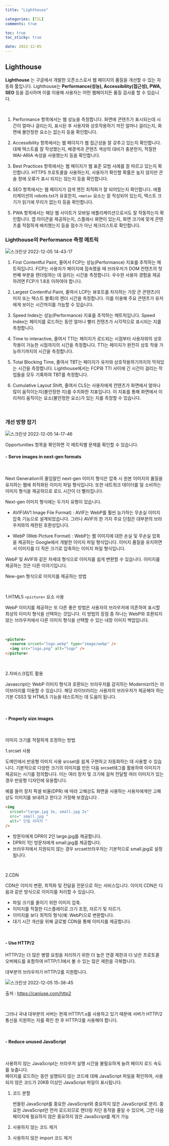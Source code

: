```yaml
---
title: "Lighthouse"

categories: [TIL]
comments: true

toc: true
toc_sticky: true

date: 2022-12-05
---
```


## Lighthouse

**Lighthouse** 는 구글에서 개발한 오픈소스로서 웹 페이지의 품질을 개선할 수 있는 자동화 툴입니다. Lighthouse는 **Performance(성능), Accessibility(접근성), PWA, SEO** 등을 검사하며 이를 이용해 사용자는 어떤 웹페이지든 품질 검사를 할 수 있습니다.

<br/>

1. Performance 항목에서는 웹 성능을 측정합니다. 화면에 콘텐츠가 표시되는데 시간이 얼마나 걸리는지, 표시된 후 사용자와 상호작용하기 까진 얼마나 걸리는지, 화면에 불안정한 요소는 없는지 등을 확인합니다.

2. Accessibility 항목에서는 웹 페이지가 웹 접근성을 잘 갖추고 있는지 확인합니다. 대체 텍스트를 잘 작성했는지, 배경색과 콘텐츠 색상의 대비가 충분한지, 적절한 WAI-ARIA 속성을 사용했는지 등을 확인합니다.

3. Best Practices 항목에서는 웹 페이지가 웹 표준 모범 사례를 잘 따르고 있는지 확인합니다. HTTPS 프로토콜을 사용하는지, 사용자가 확인할 확률은 높지 않지만 콘솔 창에 오류가 표시 되지는 않는지 등을 확인합니다.

4. SEO 항목에서는 웹 페이지가 검색 엔진 최적화가 잘 되어있는지 확인합니다. 애플리케이션의 robots.txt가 유효한지, `<meta>` 요소는 잘 작성되어 있는지, 텍스트 크기가 읽기에 무리가 없는지 등을 확인합니다.

5. PWA 항목에서는 해당 웹 사이트가 모바일 애플리케이션으로서도 잘 작동하는지 확인합니다. 앱 아이콘을 제공하는지, 스플래시 화면이 있는지, 화면 크기에 맞게 콘텐츠를 적절하게 배치했는지 등을 점수가 아닌 체크리스트로 확인합니다.

<h3> Lighthouse의 Performance 측정 메트릭 </h3>

![스크린샷 2022-12-05 14-43-17](https://user-images.githubusercontent.com/111376707/205558252-9394e1f4-48b4-4e07-9922-6944c25a5d2b.png)

1. First Contentful Paint, 줄여서 FCP는 성능(Performance) 지표를 추적하는 메트릭입니다. FCP는 사용자가 페이지에 접속했을 때 브라우저가 DOM 컨텐츠의 첫 번째 부분을 렌더링하는 데 걸리는 시간을 측정합니다. 우수한 사용자 경험을 제공하려면 FCP가 1.8초 이하여야 합니다.

2. Largest Contentful Paint, 줄여서 LCP는 뷰포트를 차지하는 가장 큰 콘텐츠(이미지 또는 텍스트 블록)의 렌더 시간을 측정합니다. 이를 이용해 주요 콘텐츠가 유저에게 보이는 시간까지를 가늠할 수 있습니다.

3. Speed Index는 성능(Performance) 지표를 추적하는 메트릭입니다. Speed Index는 페이지를 로드하는 동안 얼마나 빨리 컨텐츠가 시각적으로 표시되는 지를 측정합니다.

4. Time to interactive, 줄여서 TTI는 페이지가 로드되는 시점부터 사용자와의 상호작용이 가능한 시점까지의 시간을 측정합니다. TTI는 페이지가 완전히 상호 작용 가능하기까지의 시간을 측정합니다.

5. Total Blocking Time, 줄여서 TBT는 페이지가 유저와 상호작용하기까지의 막혀있는 시간을 측정합니다. Lighthouse에서는 FCP와 TTI 사이에 긴 시간이 걸리는 작업들을 모두 기록하여 TBT를 측정합니다.

6. Cumulative Layout Shift, 줄여서 CLS는 사용자에게 컨텐츠가 화면에서 얼마나 많이 움직이는지(불안정한 지)를 수치화한 지표입니다. 이 지표를 통해 화면에서 이리저리 움직이는 요소(불안정한 요소)가 있는 지를 측정할 수 있습니다.

<br/>

<h3>개선 방향 잡기</h3>

![스크린샷 2022-12-05 14-17-46](https://user-images.githubusercontent.com/111376707/205558063-2c5275fe-9084-4c51-8095-efc860279960.png)

Opportunities 항목을 확인하면 각 메트릭별 문제를 확인할 수 있습니다.

<h4>- Serve images in next-gen formats</h4>

<br/>

Next Generation의 줄임말인 next-gen 이미지 형식은 압축 시 원본 이미지의 품질을 유지하는 웹에 최적화된 이미지 파일 형식입니다. 또한 네트워크 데이터를 덜 소비하는 이미지 형식을 제공하므로 로드 시간이 더 빨라집니다.
<br/>

Next-gen 이미지 형식에는 두가지 유형이 있습니다.

- AVIF(AV1 Image File Format) : AVIF는 WebP를 훨씬 능가하는 무손실 이미지 압축 기능으로 설계되었습니다. 그러나 AVIF의 한 가지 주요 단점은 대부분의 브라우저와의 제한된 호환성입니다.

- WebP (Web Picture Format) : WebP는 웹 이미지에 대한 손실 및 무손실 압축을 제공하는 Google에서 개발한 이미지 파일 형식입니다. 이미지 품질을 유지하면서 이미지를 더 작은 크기로 압축하는 이미지 파일 형식입니다.
  <br/>

WebP 및 AVIF와 같은 차세대 형식으로 이미지를 쉽게 변환할 수 있습니다. 이미지를 제공하는 것은 다른 이야기입니다.
<br/>

New-gen 형식으로 이미지를 제공하는 방법

 <br/>

1.HTML5 `<picture>` 요소 사용

WebP 이미지를 제공하는 또 다른 좋은 방법은 사용자의 브라우저에 의존하여 표시할 최상의 이미지 형식을 선택하는 것입니다. 이 방법의 장점 중 하나는 WebP와 호환되지 않는 브라우저에서 다른 이미지 형식을 선택할 수 있는 내장 이미지 백업입니다.

  <br/>

```html
<picture>
  <source srcset="logo.webp" type="image/webp" />
  <img src="logo.png" alt="logo" />
</picture>
```

  <br/>

2.자바스크립트 활용

Javascript는 WebP 이미지 형식과 호환되는 브라우저를 감지하는 Modernizr라는 라이브러리를 이용할 수 있습니다. 해당 라이브러리는 사용자의 브라우저가 제공해야 하는 기본 CSS3 및 HTML5 기능을 테스트하는 데 도움이 됩니다.

<br/>

<h4> - Properly size images</h4>

 <br/>

이미지 크기를 적절하게 조정하는 방법

1.srcset 사용

도메인에서 반응형 이미지 사용 srcset을 쉽게 구현하고 자동화하는 데 사용할 수 있습니다. 기본적으로 다양한 크기의 이미지를 만든 다음 srcset태그를 활용하여 이미지가 제공되는 시기를 정의합니다. 이는 여러 장치 및 크기에 걸쳐 전달할 여러 이미지가 있는 경우 반응형 디자인에 유용합니다.

예를 들어 장치 픽셀 비율(DPR) 에 따라 고해상도 화면을 사용하는 사용자에게만 고해상도 이미지를 보내려고 한다고 가정해 보겠습니다 .

```html
<img
  srcset="large.jpg 3x, small.jpg 2x"
  src=" small.jpg "
  alt=" 단일 이미지 "
/>
```

- 방문자에게 DPR이 2인 large.jpg를 제공합니다.
- DPR이 1인 방문자에게 small.jpg를 제공합니다.
- 브라우저에서 지원되지 않는 경우 srcset브라우저는 기본적으로 small.jpg로 설정됩니다.

 <br/>

2.CDN

CDN은 이미지 변환, 최적화 및 전달을 전문으로 하는 서비스입니다.
이미지 CDN은 다음과 같은 방식으로 이미지를 처리할 수 있습니다.

- 파일 크기를 줄이기 위한 이미지 압축.
- 이미지를 적절한 디스플레이로 크기 조정, 자르기 및 자르기.
- 이미지를 보다 최적의 형식(예: WebP)으로 변환합니다.
- 대기 시간 개선을 위해 글로벌 CDN을 통해 이미지를 제공합니다.

 <br/>

<h4> - Use HTTP/2</h4>
 
 HTTP/2는 더 많은 병렬 요청을 처리하기 위한 더 높은 연결 제한과 더 낮은 프로토콜 오버헤드를 포함하여 HTTP/1.1에서 볼 수 있는 많은 제한을 극복합니다.

대부분의 브라우저가 HTTP/2를 지원합니다.

![스크린샷 2022-12-05 15-38-45](https://user-images.githubusercontent.com/111376707/205565979-403af70f-be60-41fd-b0c9-91df8d499f9c.png)

출처 : https://caniuse.com/http2

<br/>

그러나 국내 대부분의 서버는 현재 HTTP/1.x를 사용하고 있기 때문에 서버가 HTTP/2 통신을 지원하는 지를 확인 한 후 HTTP/2를 사용해야 합니다.

<br/>

<h4> - Reduce unused JavaScript</h4>

<br/>

사용하지 않는 JavaScript는 브라우저 실행 시간을 불필요하게 늘려 페이지 로드 속도를 늦춥니다.  
 페이지를 로드하는 동안 실행되지 않는 코드에 대해 JavaScript 파일을 확인하여, 사용되지 않은 코드가 20KB 이상인 JavaScript 파일이 표시됩니다.

1.  코드 분할

    번들된 JavaScript를 중요한 JavaScript와 중요하지 않은 JavaScript로 분리. 중요한 JavaScript만 먼저 로드되므로 렌더링 차단 동작을 줄일 수 있으며, 그런 다음 페이지에 필요하지 않은 중요하지 않은 JavaScript를 제거 가능

2.  사용하지 않는 코드 제거

3.  사용하지 않은 import 코드 제거

